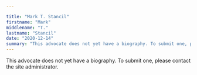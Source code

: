 ```yaml
---

title: "Mark T. Stancil"
firstname: "Mark"
middlename: "T."
lastname: "Stancil"
date: "2020-12-14"
summary: "This advocate does not yet have a biography. To submit one, please contact the site administrator."
---
```

This advocate does not yet have a biography. To submit one, please contact the site administrator.

